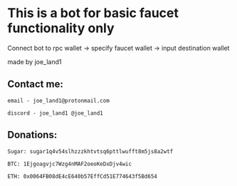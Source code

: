 # This is a bot for basic faucet functionality only

Connect bot to rpc wallet -> specify faucet wallet -> input destination wallet

made by joe_land1

## Contact me:
 
    email - joe_land1@protonmail.com

    discord - joe_land1 @joe_land1

## Donations:

    Sugar: sugar1q4v54slhzzzkhtvtsq6pttlwufft8m5js8a2wtf

    BTC: 1Ejgoagvjc7Wzg4nMAF2oeoKeDxDjv4wic

    ETH: 0x0064FB08dE4cE640b57EffCd51E774643f5Bd654
